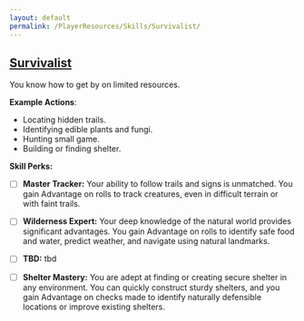 ```yaml
---
layout: default
permalink: /PlayerResources/Skills/Survivalist/
---
```

## [Survivalist](#Survivalist)
You know how to get by on limited resources.

**Example Actions**:

- Locating hidden trails.
- Identifying edible plants and fungi.
- Hunting small game.
- Building or finding shelter.

**Skill Perks:**

- [ ] **Master Tracker:** Your ability to follow trails and signs is unmatched. You gain Advantage on rolls to track creatures, even in difficult terrain or with faint trails.
  
- [ ] **Wilderness Expert:** Your deep knowledge of the natural world provides significant advantages. You gain Advantage on rolls to identify safe food and water, predict weather, and navigate using natural landmarks.
  
- [ ] **TBD:** tbd
  
- [ ] **Shelter Mastery:** You are adept at finding or creating secure shelter in any environment. You can quickly construct sturdy shelters, and you gain Advantage on checks made to identify naturally defensible locations or improve existing shelters.